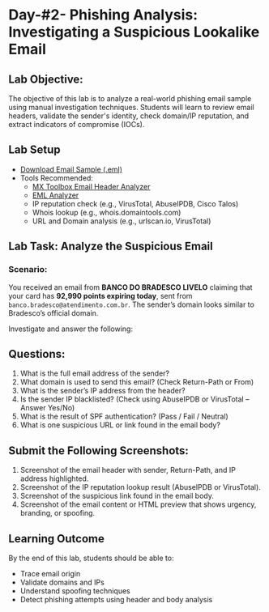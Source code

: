 # Day-#2- Phishing Analysis: Investigating a Suspicious Lookalike Email
## Lab Objective:
The objective of this lab is to analyze a real-world phishing email sample using manual investigation techniques. Students will learn to review email headers, validate the sender's identity, check domain/IP reputation, and extract indicators of compromise (IOCs).

## Lab Setup
- [Download Email Sample (.eml)](https://github.com/KarthikSArkasali/30-Days-SOC-Challenge/blob/main/Files/BRADESCO%20LIVELO.eml)
- Tools Recommended:
    - [MX Toolbox Email Header Analyzer](https://mxtoolbox.com/EmailHeaders.aspx)
    - [EML Analyzer](https://eml-analyzer.herokuapp.com/#/)
    - IP reputation check (e.g., VirusTotal, AbuseIPDB, Cisco Talos)
    - Whois lookup (e.g., whois.domaintools.com)
    - URL and Domain analysis (e.g., urlscan.io, VirusTotal)

## Lab Task: Analyze the Suspicious Email
### Scenario:
You received an email from **BANCO DO BRADESCO LIVELO** claiming that your card has **92,990 points expiring today**, sent from `banco.bradesco@atendimento.com.br`. The sender’s domain looks similar to Bradesco’s official domain.

Investigate and answer the following:

## Questions:
1. What is the full email address of the sender?
2. What domain is used to send this email? (Check Return-Path or From)
3. What is the sender’s IP address from the header?
4. Is the sender IP blacklisted? (Check using AbuseIPDB or VirusTotal – Answer Yes/No)
5. What is the result of SPF authentication? (Pass / Fail / Neutral)
6. What is one suspicious URL or link found in the email body?

## Submit the Following Screenshots:
1. Screenshot of the email header with sender, Return-Path, and IP address highlighted.
2. Screenshot of the IP reputation lookup result (AbuseIPDB or VirusTotal).
3. Screenshot of the suspicious link found in the email body.
4. Screenshot of the email content or HTML preview that shows urgency, branding, or spoofing.

## Learning Outcome
By the end of this lab, students should be able to:

- Trace email origin
- Validate domains and IPs
- Understand spoofing techniques
- Detect phishing attempts using header and body analysis

